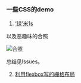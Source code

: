 ### 一些CSS的demo

1. [‘绿’米1s](http://polly343900.github.io/demo/xiaomi/mi.html)

以及恶趣味的合照

![合照](http://ww3.sinaimg.cn/bmiddle/43bf82b6jw1eruvxtzqwdj216o1kw1bw.jpg)

总结见Issues。

2. [利用flexbox写的栅格布局](http://polly343900.github.io/demo/flex-grid/flex-grid.html)


